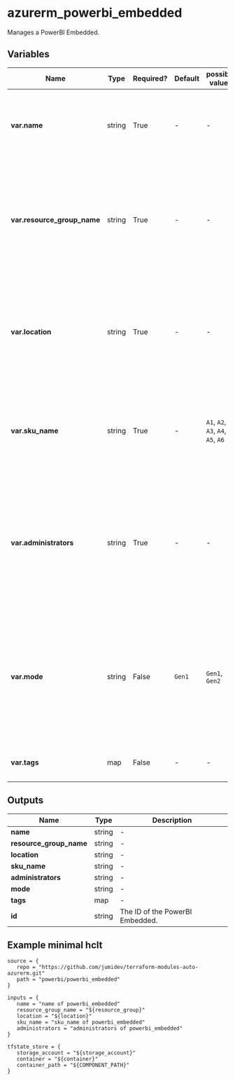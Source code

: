 # azurerm_powerbi_embedded

Manages a PowerBI Embedded.

## Variables

| Name | Type | Required? |  Default  |  possible values |  Description |
| ---- | ---- | --------- |  ----------- | ----------- | ----------- |
| **var.name** | string | True | -  |  -  |  The name of the PowerBI Embedded. Changing this forces a new resource to be created. | 
| **var.resource_group_name** | string | True | -  |  -  |  The name of the Resource Group where the PowerBI Embedded should be created. Changing this forces a new resource to be created. | 
| **var.location** | string | True | -  |  -  |  Specifies the supported Azure location where the resource exists. Changing this forces a new resource to be created. | 
| **var.sku_name** | string | True | -  |  `A1`, `A2`, `A3`, `A4`, `A5`, `A6`  |  Sets the PowerBI Embedded's pricing level's SKU. Possible values include: `A1`, `A2`, `A3`, `A4`, `A5`, `A6`. | 
| **var.administrators** | string | True | -  |  -  |  A set of administrator user identities, which manages the Power BI Embedded and must be a member user or a service principal in your AAD tenant. | 
| **var.mode** | string | False | `Gen1`  |  `Gen1`, `Gen2`  |  Sets the PowerBI Embedded's mode. Possible values include: `Gen1`, `Gen2`. Defaults to `Gen1`. Changing this forces a new resource to be created. | 
| **var.tags** | map | False | -  |  -  |  A mapping of tags to assign to the resource. | 



## Outputs

| Name | Type | Description |
| ---- | ---- | --------- | 
| **name** | string  | - | 
| **resource_group_name** | string  | - | 
| **location** | string  | - | 
| **sku_name** | string  | - | 
| **administrators** | string  | - | 
| **mode** | string  | - | 
| **tags** | map  | - | 
| **id** | string  | The ID of the PowerBI Embedded. | 

## Example minimal hclt

```hcl
source = {
   repo = "https://github.com/jumidev/terraform-modules-auto-azurerm.git" 
   path = "powerbi/powerbi_embedded" 
}

inputs = {
   name = "name of powerbi_embedded" 
   resource_group_name = "${resource_group}" 
   location = "${location}" 
   sku_name = "sku_name of powerbi_embedded" 
   administrators = "administrators of powerbi_embedded" 
}

tfstate_store = {
   storage_account = "${storage_account}" 
   container = "${container}" 
   container_path = "${COMPONENT_PATH}" 
}


```